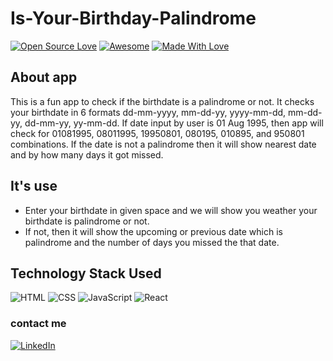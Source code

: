 # Is-Your-Birthday-Palindrome

[![Open Source Love](https://badges.frapsoft.com/os/v2/open-source.svg?v=103)](https://github.com/Siddheshbhosale)
[![Awesome](https://cdn.rawgit.com/sindresorhus/awesome/d7305f38d29fed78fa85652e3a63e154dd8e8829/media/badge.svg)](https://github.com/Siddheshbhosale) [![Made With Love](https://img.shields.io/badge/Made%20With-Love-orange.svg)](https://github.com/Siddheshbhosale)


## About app
  This is a fun app to check if the birthdate is a palindrome or not. It checks your birthdate in 6 formats dd-mm-yyyy, mm-dd-yy, yyyy-mm-dd, mm-dd-yy, dd-mm-yy, yy-mm-dd. If date input by user is 01 Aug 1995, then app will check for 01081995, 08011995, 19950801, 080195, 010895, and 950801 combinations. If the date is not a palindrome then it will show nearest date and by how many days it got missed.

## It's use 
   * Enter your birthdate in given space and we will show you weather your birthdate is palindrome or not.
   * If not, then it will show the upcoming or previous date which is palindrome and the number of days you missed the that date.

## Technology Stack Used
![HTML](https://img.shields.io/badge/frontend-html-orange.svg?logo=html5&style=flat-square)
![CSS](https://img.shields.io/badge/frontend-css-yellowgreen.svg?logo=css3&style=flat-square)
![JavaScript](https://img.shields.io/badge/frontend-javascript-blue.svg?logo=javascript&style=flat-square)
![React](https://img.shields.io/badge/-ReactJs-61DAFB?logo=react&logoColor=white&style=flat)

### contact me

[![LinkedIn](https://img.shields.io/static/v1.svg?label=connect&message=@siddheshbhosale&color=grey&logo=linkedin&style=flat&logoColor=white&colorA=blue)](https://www.linkedin.com/in/siddheshbhosale/)

